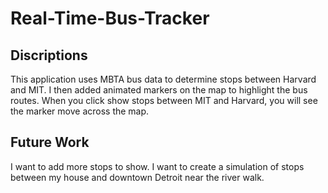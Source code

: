 # Real-Time-Bus-Tracker

## Discriptions
This application uses MBTA bus data to determine stops between Harvard and MIT. I then added animated markers on the map to highlight the bus routes. When you click show stops between MIT and Harvard, you will see the marker move across the map.

## Future Work
I want to add more stops to show. I want to create a simulation of stops between my house and downtown Detroit near the river walk.
